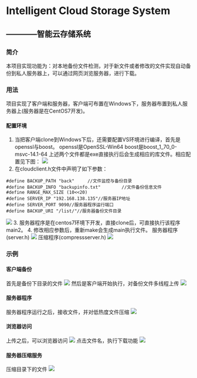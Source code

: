 # Intelligent Cloud Storage System
## ————智能云存储系统

### 简介
本项目实现功能为：对本地备份文件检测，对于新文件或者修改的文件实现自动备份到私人服务器上，可以通过网页浏览服务器，进行下载。
### 用法
项目实现了客户端和服务器，客户端可布置在Windows下，服务器布置到私人服务器上(服务器是在CentOS7开发)。

#### 配置环境
1. 当把客户端clone到Windows下后，还需要配置VS环境进行编译，首先是openssl与boost。
  openssl是OpenSSL-Win64
  boost是boost_1_70_0-msvc-14.1-64
 上述两个文件都是exe直接执行后会生成相应的库文件。相应配置见下图：
![](https://github.com/Be-doing/PrivateSmartCloudBackupSystem/blob/master/Irrelevant_picture/%E7%8E%AF%E5%A2%83%E9%85%8D%E7%BD%AE.png)
2. 在cloudclient.h文件中声明了如下参数：
 ```
 #define BACKUP_PATH "back"		//文件监控与备份目录
#define BACKUP_INFO "backupinfo.txt"		//文件备份信息文件
#define RANGE_MAX_SIZE (10<<20)
#define SERVER_IP "192.168.138.135"//服务器IP地址
#define SERVER_PORT 9090//服务器程序运行端口
#define BACKUP_URI "/list/"//服务器备份文件目录
 ```
![](https://github.com/Be-doing/PrivateSmartCloudBackupSystem/blob/master/Irrelevant_picture/%E5%8F%82%E6%95%B0%E8%AF%B4%E6%98%8E.png)
3. 服务器程序是在centos7环境下开发，直接clone后，可直接执行该程序main2。
4. 修改相应参数后，重新make会生成main执行文件。
服务器程序(server.h)
![](https://github.com/Be-doing/PrivateSmartCloudBackupSystem/blob/master/Irrelevant_picture/%E6%9C%8D%E5%8A%A1%E5%99%A8%E7%A8%8B%E5%BA%8F%E5%8F%82%E6%95%B0%E8%AE%BE%E7%BD%AE.png)
压缩程序(compressserver.h)
![](https://github.com/Be-doing/PrivateSmartCloudBackupSystem/blob/master/Irrelevant_picture/%E5%8E%8B%E7%BC%A9%E7%A8%8B%E5%BA%8F%E5%8F%82%E6%95%B0.png)
 ### 示例
 #### 客户端备份
 首先是备份下目录的文件
 ![](https://github.com/Be-doing/PrivateSmartCloudBackupSystem/blob/master/Irrelevant_picture/backdir.png)
 然后是客户端开始执行，对备份文件多线程上传
 ![](https://github.com/Be-doing/PrivateSmartCloudBackupSystem/blob/master/Irrelevant_picture/%E5%AE%A2%E6%88%B7%E7%AB%AF%E7%A4%BA%E4%BE%8B.png)
 #### 服务器程序
 服务器程序运行之后，接收文件，并对低热度文件压缩
 ![](https://github.com/Be-doing/PrivateSmartCloudBackupSystem/blob/master/Irrelevant_picture/%E6%9C%8D%E5%8A%A1%E7%AB%AF%E7%A4%BA%E4%BE%8B.png)
 #### 浏览器访问
 上传之后，可以浏览器访问
 ![](https://github.com/Be-doing/PrivateSmartCloudBackupSystem/blob/master/Irrelevant_picture/%E7%BD%91%E9%A1%B5%E7%A4%BA%E4%BE%8B.png)
 点击文件名，执行下载功能
 ![](https://github.com/Be-doing/PrivateSmartCloudBackupSystem/blob/master/Irrelevant_picture/%E6%96%87%E4%BB%B6%E4%B8%8B%E8%BD%BD%E7%A4%BA%E4%BE%8B.png)
 #### 服务器压缩服务
压缩目录下的文件
![](https://github.com/Be-doing/PrivateSmartCloudBackupSystem/blob/master/Irrelevant_picture/%E6%9C%8D%E5%8A%A1%E5%99%A8%E5%8E%8B%E7%BC%A9%E7%9B%AE%E5%BD%95%E7%A4%BA%E4%BE%8B.png)
